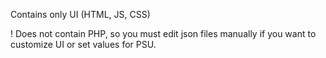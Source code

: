 Contains only UI (HTML, JS, CSS)

! Does not contain PHP, so you must edit json files manually if you want to customize UI or set values for PSU.
